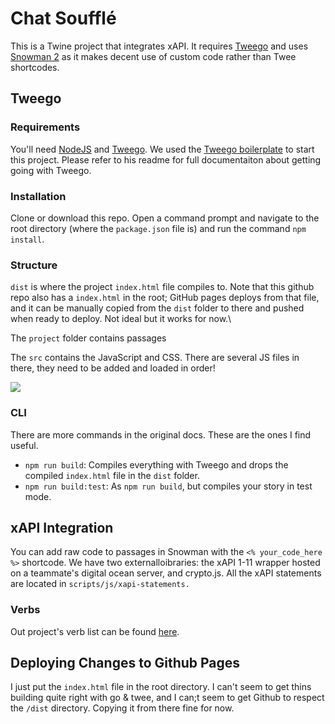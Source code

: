 # Chat Soufflé

This is a Twine project that integrates xAPI. It requires [Tweego](https://github.com/tmedwards/tweego) and uses [Snowman 2](https://videlais.github.io/snowman/#/) as it makes decent use of custom code rather than Twee shortcodes. 

## Tweego

### Requirements

You'll need [NodeJS](docs/installing-node.md) and [Tweego](docs/installing-tweego.md).  We used the [Tweego boilerplate](https://github.com/ChapelR/tweego-setup) to start this project. Please refer to his readme for full documentaiton about getting going with Tweego. 

### Installation

Clone or download this repo.  Open a command prompt and navigate to the root directory (where the `package.json` file is) and run the command `npm install`.

### Structure

`dist` is where the project `index.html` file compiles to. Note that this github repo also has a `index.html` in the root; GitHub pages deploys from that file, and it can be manually copied from the `dist` folder to there and pushed when ready to deploy. Not ideal but it works for now.\

The `project` folder contains passages

The `src` contains the JavaScript and CSS. There are several JS files in there, they need to be added and loaded in order!

![](https://i.imgur.com/TvhBJzl.png)

### CLI

There are more commands in the original docs. These are the ones I find useful. 
* `npm run build`: Compiles everything with Tweego and drops the compiled `index.html` file in the `dist` folder.
* `npm run build:test`: As `npm run build`, but compiles your story in test mode.

## xAPI Integration

You can add raw code to passages in Snowman with the `<% your_code_here %>` shortcode. We have two externalloibraries: the xAPI 1-11 wrapper hosted on a teammate's digital ocean server, and crypto.js. All the xAPI statements are located in `scripts/js/xapi-statements.`

### Verbs

Out project's verb list can be found [here](https://docs.google.com/spreadsheets/d/1qf47gYZWVAjUKNVpsd0DShU309cwUStDkfxgojpdWrY/edit?usp=sharing).

## Deploying Changes to Github Pages

I just put the `index.html` file in the root directory. I can't seem to get thins building quite right with go & twee, and I can;t seem to get Github to respect the `/dist` directory. Copying it from there fine for now. 

